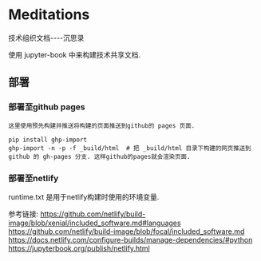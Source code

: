 # Meditations

技术组织文档----沉思录


使用 jupyter-book 中来构建技术共享文档.




## 部署


### 部署至github pages

    这里使用预先构建并推送将构建的页面推送到github的 pages 页面.

    pip install ghp-import
    ghp-import -n -p -f _build/html  # 把 _build/html 目录下构建的网页推送到 github 的 gh-pages 分支. 这样github的pages就会渲染页面.


### 部署至netlify

runtime.txt 是用于netlify构建时使用的环境变量.

参考链接:
https://github.com/netlify/build-image/blob/xenial/included_software.md#languages  
https://github.com/netlify/build-image/blob/focal/included_software.md  
https://docs.netlify.com/configure-builds/manage-dependencies/#python  
https://jupyterbook.org/publish/netlify.html  

